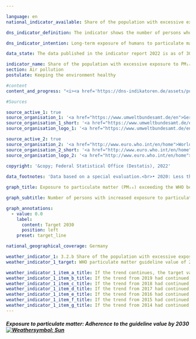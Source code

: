 ```yaml
---

language: en    
national_indicator_available: Share of the population with excessive exposure to PM₁₀    

dns_indicator_definition: The indicator shows the number of persons who are exposed at their place of residence to an annual average or more than 20 micrograms (<abbr title='Micrograms'>µg</abbr>) of PM₁₀ particulate matter (dust particles with a diameter not exceeding 10 micrometres (µm)) per cubic metre (<abbr title='Cubic metre'>m³</abbr>) of air.    

dns_indicator_intention: Long-term exposure of humans to particulate matter is especially liable to lead to health problems such as respiratory and cardiovascular disorders as well as increasing the risk of type-2 diabetes and neurodegenerative diseases. Accordingly, to achieve better health protection, the aim is to ensure by 2030 that no one in Germany is exposed at their place of residence to a concentration of particles (PM₁₀) exceeding 20 μg per cubic metre (<abbr title='Cubic metre'>m³</abbr>) of air, averaged over one year. The guideline value of 20 <abbr title='Micrograms per cubic metre'>µg/m³</abbr> corresponds to the level recommended by the World Health Organization and is far more stringent than the 40 <abbr title='Micrograms'>µg</abbr> annual mean ceiling that applies in the <abbr title='European Union'>EU</abbr>.    

data_state: The data published in the indicator report 2022 is as of 30.11.2022. The data shown on this platform is updated regularly, so that more current data may be available online than published in the <a href="https://dns-indikatoren.de/assets/publications/reports/en/2022.pdf">indicator report 2022</a>.    

indicator_name: Share of the population with excessive exposure to PM₁₀    
section: Air pollution    
postulate: Keeping the environment healthy    

#content     
content_and_progress: "<i><a href='https://dns-indikatoren.de/assets/publications/reports/en/2022.pdf'>Text from the Indicator Report 2022 </a></i><br>Direct sources of particulate matter are the industrial generation of energy and heat, agriculture, road traffic and heating, particularly with solid fuels and more especially with wood in household fireplaces or stoves. Particulate matter, however, can also occur through the formation of secondary particles as a result of chemical reactions with precursors such as sulphur oxide, nitrogen oxides, ammonia and organic carbon.<br>The particulate matter (PM₁₀) contained in the air is measured at a total of more than 370 air monitoring sites in both metropolitan and rural areas of Germany. For methodological reasons, the indicator is based only on the readings from the monitoring sites that are not exposed to direct particulate emissions from traffic or to any other significant local sources, because these measure only high localised concentrations (hot spots) and not area-wide particulate air pollution. From a combination of model results with the measured monitoring data on background concentrations, the particulate concentrations for the whole area of Germany are obtained. These concentrations are combined with information on population distribution to determine the number of persons who are exposed to annual mean particulate pollution of more than 20 micrograms per cubic metre of air at their place of residence. Since the model includes only those monitoring sites which are not exposed to direct particulate emissions from local sources, it may be assumed that the indicator underestimates the actual number of persons whose exposure to particulate matter exceeds the guideline value of the World Health Organization.<br>Rather than reflecting nationwide adherence to the guideline value, the indicator therefore depicts the level of adherence for the population who live in places remote from sources of high particulate emissions. It says nothing about the exposure level of the population as a whole or about variations in the course of the year. This indicator, moreover, does not take separate account of emissions of finer particulates (PM₂.₅ and PM0.1).<br>Exposure to PM₁₀ fell considerably from 2007 to 2018. The average exposure, weighted by population, was around 18.9 micrograms per cubic metre of air in 2007, it was down to about 15.4 <abbr title='Micrograms per cubic metre'>µg/m³</abbr> by 2018. Over the same period there was also a sharp fall in the number of people who were exposed at their place of residence to annual mean concentrations of more than 20 <abbr title='Micrograms'>µg</abbr> of PM₁₀ per <abbr title='Cubic metre'>m³</abbr>. In 2007, there were 29.7 million such persons, but in 2018 there were only about 2.9 million.<br>Weather also influences the measurements of airborne particulate matter. Part of the reason for the sharp drop in 2011 and subsequent years is presumably that there were relatively few instances of temperature inversion in the winter months, although that curve has flattened out since 2015. Depending on wind speed, direction and air temperature, particulate matter may be transported into other regions and countries or else, during inversions, may become more concentrated at its place of origin.<br>If the average trend of recent years continues, the target of ensuring that the population nationwide is exposed to an annual mean concentration of less that 20 <abbr title='Micrograms'>µg</abbr> of airborne PM₁₀ per cubic metre is likely to be achieved."    

#Sources    

source_active_1: true
source_organisation_1: '<a href="https://www.umweltbundesamt.de/en">German Environment Agency</a>'
source_organisation_1_short: '<a href="https://www.umweltbundesamt.de/en">German Environment Agency</a>'
source_organisation_logo_1: '<a href="https://www.umweltbundesamt.de/en"><img src="https://dnsUpgradeEnvironment.github.io/dns-indicators/en/public/OrgImgDe/uba.png" alt="German Environment Agency" title=" Click here to visit the homepage of the organizationGerman Environment Agency" style="height:60px; width:148px; border: transparent"/></a>'

source_active_2: true
source_organisation_2: '<a href="http://www.euro.who.int/en/home">World Health Organization</a>'
source_organisation_2_short: '<a href="http://www.euro.who.int/en/home">World Health Organization</a>'
source_organisation_logo_2: '<a href="http://www.euro.who.int/en/home"><img src="https://dnsUpgradeEnvironment.github.io/dns-indicators/en/public/OrgImgDe/who.png" alt="World Health Organization" title=" Click here to visit the homepage of the organizationWorld Health Organization" style="height:60px; width:148px; border: transparent"/></a>'
    
copyright: '&copy; Federal Statistical Office (Destatis), 2022'    

data_footnotes: 'Data based on a special evaluation.<br>• 2020: Less than half of 1 in the last filled position, but more than nothing.'    

graph_title: Exposure to particulate matter (PM₁₀) exceeding the WHO benchmark of 20 µg per m³ of air as an annual average    

graph_subtitle: Number of persons with increased exposure to particulate matter at the place of residence    

graph_annotations:
  - value: 0.0
    label:
      content: Target 2030
      position: left
    preset: target_line        

national_geographical_coverage: Germany    

weather_indicator_1: 3.2.b Share of the population with excessive exposure to PM₁₀
weather_indicator_1_target: WHO particulate matter guideline value of 20 micrograms/cubic metre for PM₁₀ to be adhered to as widely as possible by 2030

weather_indicator_1_item_a_title: If the trend continues, the target value would be reached or missed by less than 5% of the difference between the target value and the current value.
weather_indicator_1_item_b_title: If the trend from 2019 had continued, the target value would have been reached or missed by less than 5% of the difference between the target value and the value at that time.
weather_indicator_1_item_c_title: If the trend from 2018 had continued, the target value would have been reached or missed by less than 5% of the difference between the target value and the value at that time.
weather_indicator_1_item_d_title: If the trend from 2017 had continued, the target value would have been reached or missed by less than 5% of the difference between the target value and the value at that time.
weather_indicator_1_item_e_title: If the trend from 2016 had continued, the target value would have been reached or missed by less than 5% of the difference between the target value and the value at that time.
weather_indicator_1_item_f_title: If the trend from 2015 had continued, the target value would have been reached or missed by less than 5% of the difference between the target value and the value at that time.
weather_indicator_1_item_g_title: If the trend from 2014 had continued, the target value would have been reached or missed by less than 5% of the difference between the target value and the value at that time.    
---
```



<div>
  <div class="my-header">
    <h5>Exposure to particulate matter: Adherence to the guideline value by 2030
      <a href="https://dnsUpgradeEnvironment.github.io/dns-indicators/en/status"><img src="https://g205sdgs.github.io/sdg-indicators/public/Wettersymbole/Sonne.png" title="If the trend from 2020 had continued, the target value would have been reached or missed by less than 5% of the difference between the target value and the value at that time." alt="Weathersymbol: Sun"/>
      </a>
    </h5>
  </div>
  <div class="my-header-note">
  </div>
</div>